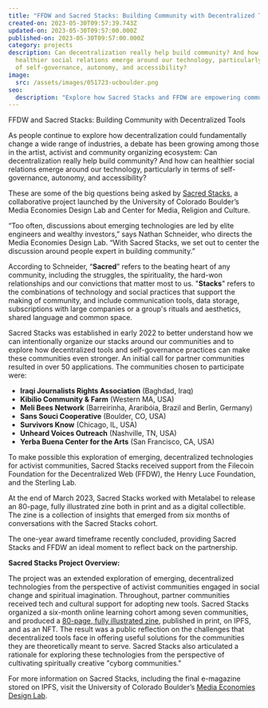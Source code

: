 ```yaml
---
title: "FFDW and Sacred Stacks: Building Community with Decentralized Tools"
created-on: 2023-05-30T09:57:39.743Z
updated-on: 2023-05-30T09:57:00.000Z
published-on: 2023-05-30T09:57:00.000Z
category: projects
description: Can decentralization really help build community? And how can
  healthier social relations emerge around our technology, particularly in terms
  of self-governance, autonomy, and accessibility?
image:
  src: /assets/images/051723-ucboulder.png
seo:
  description: "Explore how Sacred Stacks and FFDW are empowering communities through decentralized tools, focusing on self-governance, autonomy, and accessibility in community building."
---
```


FFDW and Sacred Stacks: Building Community with Decentralized Tools

As people continue to explore how decentralization could fundamentally change a wide range of industries, a debate has been growing among those in the artist, activist and community organizing ecosystem: Can decentralization really help build community? And how can healthier social relations emerge around our technology, particularly in terms of self-governance, autonomy, and accessibility?

These are some of the big questions being asked by [Sacred Stacks](https://www.colorado.edu/lab/medlab/2022/02/21/open-call-bring-decentralized-tools-your-community), a collaborative project launched by the University of Colorado Boulder’s Media Economies Design Lab and Center for Media, Religion and Culture.

“Too often, discussions about emerging technologies are led by elite engineers and wealthy investors,” says Nathan Schneider, who directs the Media Economies Design Lab. “With Sacred Stacks, we set out to center the discussion around people expert in building community.”

According to Schneider, “**Sacred**” refers to the beating heart of any community, including the struggles, the spirituality, the hard-won relationships and our convictions that matter most to us. "**Stacks**" refers to the combinations of technology and social practices that support the making of community, and include communication tools, data storage, subscriptions with large companies or a group's rituals and aesthetics, shared language and common space.

Sacred Stacks was established in early 2022 to better understand how we can intentionally organize our stacks around our communities and to explore how decentralized tools and self-governance practices can make these communities even stronger. An initial call for partner communities resulted in over 50 applications. The communities chosen to participate were:

- **Iraqi Journalists Rights Association** (Baghdad, Iraq)
- **Kibilio Community & Farm** (Western MA, USA)
- **Meli Bees Network** (Barreirinha, Araribóia, Brazil and Berlin, Germany)
- **Sans Souci Cooperative** (Boulder, CO, USA)
- **Survivors Know** (Chicago, IL, USA)
- **Unheard Voices Outreach** (Nashville, TN, USA)
- **Yerba Buena Center for the Arts** (San Francisco, CA, USA)

To make possible this exploration of emerging, decentralized technologies for activist communities, Sacred Stacks received support from the Filecoin Foundation for the Decentralized Web (FFDW), the Henry Luce Foundation, and the Sterling Lab.

At the end of March 2023, Sacred Stacks worked with Metalabel to release an 80-page, fully illustrated zine both in print and as a digital collectible. The zine is a collection of insights that emerged from six months of conversations with the Sacred Stacks cohort.

The one-year award timeframe recently concluded, providing Sacred Stacks and FFDW an ideal moment to reflect back on the partnership.

**Sacred Stacks Project Overview:**

The project was an extended exploration of emerging, decentralized technologies from the perspective of activist communities engaged in social change and spiritual imagination. Throughout, partner communities received tech and cultural support for adopting new tools. Sacred Stacks organized a six-month online learning cohort among seven communities, and produced a [80-page, fully illustrated zine](https://www.colorado.edu/lab/medlab/2023/03/22/now-available-sacred-stacks-art-cyborg-community), published in print, on IPFS, and as an NFT. The result was a public reflection on the challenges that decentralized tools face in offering useful solutions for the communities they are theoretically meant to serve. Sacred Stacks also articulated a rationale for exploring these technologies from the perspective of cultivating spiritually creative "cyborg communities."

For more information on Sacred Stacks, including the final e-magazine stored on IPFS, visit the University of Colorado Boulder’s [Media Economies Design Lab](https://www.colorado.edu/lab/medlab/sacred-stacks).
